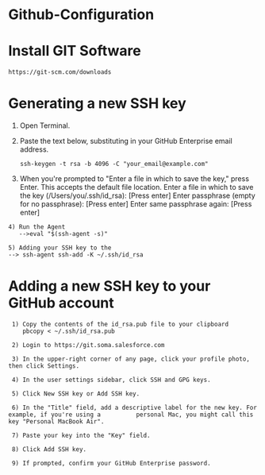 # Github-Configuration

# Install GIT Software
    https://git-scm.com/downloads
  
# Generating a new SSH key

   1) Open Terminal.
   2) Paste the text below, substituting in your GitHub Enterprise email address.
      ```
      ssh-keygen -t rsa -b 4096 -C "your_email@example.com"
      
      ```
      
   3) When you're prompted to "Enter a file in which to save the key," press Enter. This accepts the default file location.
       Enter a file in which to save the key (/Users/you/.ssh/id_rsa): [Press enter]
       Enter passphrase (empty for no passphrase): [Press enter]
       Enter same passphrase again: [Press enter]

    4) Run the Agent
       -->eval "$(ssh-agent -s)"
       
    5) Adding your SSH key to the 
    --> ssh-agent ssh-add -K ~/.ssh/id_rsa
       
  # Adding a new SSH key to your GitHub account
  
     1) Copy the contents of the id_rsa.pub file to your clipboard 
        pbcopy < ~/.ssh/id_rsa.pub
        
     2) Login to https://git.soma.salesforce.com
        
     3) In the upper-right corner of any page, click your profile photo, then click Settings.
     
     4) In the user settings sidebar, click SSH and GPG keys.
     
     5) Click New SSH key or Add SSH key.
     
     6) In the "Title" field, add a descriptive label for the new key. For example, if you're using a          personal Mac, you might call this key "Personal MacBook Air".
     
     7) Paste your key into the "Key" field.
     
     8) Click Add SSH key.
     
     9) If prompted, confirm your GitHub Enterprise password.
